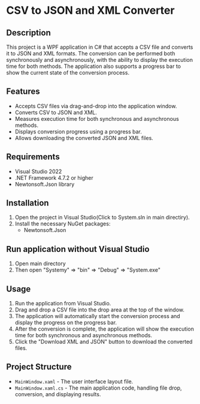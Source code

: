 # CSV to JSON and XML Converter

## Description

This project is a WPF application in C# that accepts a CSV file and converts it to JSON and XML formats. The conversion can be performed both synchronously and asynchronously, with the ability to display the execution time for both methods. The application also supports a progress bar to show the current state of the conversion process.

## Features

- Accepts CSV files via drag-and-drop into the application window.
- Converts CSV to JSON and XML.
- Measures execution time for both synchronous and asynchronous methods.
- Displays conversion progress using a progress bar.
- Allows downloading the converted JSON and XML files.

## Requirements
- Visual Studio 2022
- .NET Framework 4.7.2 or higher
- Newtonsoft.Json library

## Installation

1. Open the project in Visual Studio(Click to System.sln in main directiry).
2. Install the necessary NuGet packages:
    - Newtonsoft.Json
      
## Run application without Visual Studio
1. Open main directory
2. Then open "Systemy" => "bin" => "Debug" => "System.exe"

## Usage

1. Run the application from Visual Studio.
2. Drag and drop a CSV file into the drop area at the top of the window.
3. The application will automatically start the conversion process and display the progress on the progress bar.
4. After the conversion is complete, the application will show the execution time for both synchronous and asynchronous methods.
5. Click the "Download XML and JSON" button to download the converted files.

## Project Structure

- `MainWindow.xaml` - The user interface layout file.
- `MainWindow.xaml.cs` - The main application code, handling file drop, conversion, and displaying results.
